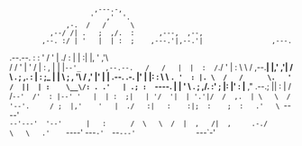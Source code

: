                          ,---.-,                                             
                        '   ,'  '.                                           
                  ,-.  /   /      \                                          
              ,--/ /| .   ;  ,/.  :      ,---,  ,--,                         
            ,--. :/ | '   |  | :  ;    ,---.'|,--.'|                 ,---.   
  .--.--.   :  : ' /  '   |  ./   :    |   | :|  |,                 '   ,'\  
 /  /    '  |  '  /   |   :       ,    |   | |`--'_      ,--.--.   /   /   | 
|  :  /`./  '  |  :    \   \     /   ,--.__| |,' ,'|    /       \ .   ; ,. : 
|  :  ;_    |  |   \    ;   ,   '\  /   ,'   |'  | |   .--.  .-. |'   | |: : 
 \  \    `. '  : |. \  /   /      \.   '  /  ||  | :    \__\/: . .'   | .; : 
  `----.   \|  | ' \ \.   ;  ,/.  :'   ; |:  |'  : |__  ," .--.; ||   :    | 
 /  /`--'  /'  : |--' '   |  | :  ;|   | '/  '|  | '.'|/  /  ,.  | \   \  /  
'--'.     / ;  |,'    '   |  ./   :|   :    :|;  :    ;  :   .'   \ `----'   
  `--'---'  '--'      |   :      /  \   \  /  |  ,   /|  ,     .-./          
                       \   \   .'    `----'    ---`-'  `--`---'              
                        `---`-'                                              
